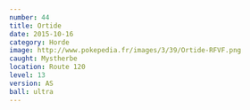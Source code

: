 ```yaml
---
number: 44
title: Ortide
date: 2015-10-16
category: Horde
image: http://www.pokepedia.fr/images/3/39/Ortide-RFVF.png
caught: Mystherbe
location: Route 120
level: 13
version: AS
ball: ultra
---
```

